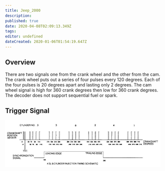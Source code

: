```yaml
---
title: Jeep_2000
description: 
published: true
date: 2020-04-08T02:09:13.349Z
tags: 
editor: undefined
dateCreated: 2020-01-06T01:54:19.647Z
---
```


Overview
--------

There are two signals one from the crank wheel and the other from the cam. The crank wheel puts out a series of four pulses every 120 degrees. Each of the four pulses is 20 degrees apart and lasting only 2 degrees. The cam wheel signal is high for 360 crank degrees then low for 360 crank degrees. The decoder does not support sequential fuel or spark. 

Trigger Signal
--------------

![<File:Jeep2000-Syncsignal.jpg>](Jeep2000-Syncsignal.jpg "File:Jeep2000-Syncsignal.jpg")
